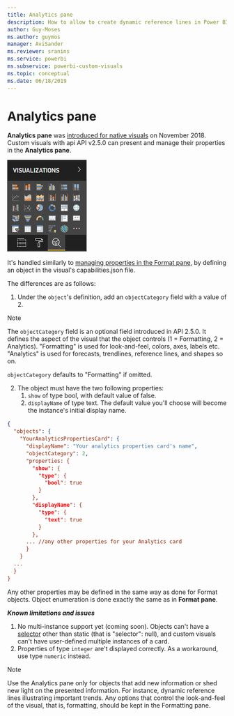 ```yaml
---
title: Analytics pane
description: How to allow to create dynamic reference lines in Power BI Visuals
author: Guy-Moses
ms.author: guymos
manager: AviSander
ms.reviewer: sranins
ms.service: powerbi
ms.subservice: powerbi-custom-visuals
ms.topic: conceptual
ms.date: 06/18/2019
---
```


# Analytics pane

**Analytics pane** was [introduced for native visuals](https://docs.microsoft.com/power-bi/desktop-analytics-pane) on November 2018.
Custom visuals with api API v2.5.0 can present and manage their properties in the **Analytics pane**.

![Analytics Pane](./media/visualization-pane-analytics-tab.png)

It's handled similarly to [managing properties in the Format pane](https://docs.microsoft.com/power-bi/developer/custom-visual-develop-tutorial-format-options), 
by defining an object in the visual's capabilities.json file. 

The differences are as follows:

1. Under the `object`'s definition, add an `objectCategory` field with a value of 2.

> [!NOTE]
> The `objectCategory` field is an optional field introduced in API 2.5.0. It defines the aspect of the visual that the object controls (1 = Formatting, 2 = Analytics). "Formatting" is used for look-and-feel, colors, axes, labels etc. "Analytics" is used for forecasts, trendlines, reference lines, and shapes so on.
>
> `objectCategory` defaults to "Formatting" if omitted.

2. The object must have the two following properties:
    1. `show` of type bool, with default value of false.
    2. `displayName` of type text. The default value you'll choose will become the instance's initial display name.

```json
{
  "objects": {
    "YourAnalyticsPropertiesCard": {
      "displayName": "Your analytics properties card's name",
      "objectCategory": 2,
      "properties: {
        "show": {
          "type": {
            "bool": true
          }
        },
        "displayName": {
          "type": {
            "text": true
          }
        },
      ... //any other properties for your Analytics card
      }
    }
  ...
  }
}
```

Any other properties may be defined in the same way as done for Format objects. Object enumeration is done exactly the same as in **Format pane**.

***Known limitations and issues***

  1. No multi-instance support yet (coming soon). Objects can't have a [selector](https://microsoft.github.io/PowerBI-visuals/docs/concepts/objects-and-properties/#selector) other than static (that is "selector": null), and custom visuals can't have user-defined multiple instances of a card.
  2. Properties of type `integer` are't displayed correctly. As a workaround, use type `numeric` instead.

> [!NOTE]
> Use the Analytics pane only for objects that add new information or shed new light on the presented information. For instance, dynamic reference lines illustrating important trends.
> Any options that control the look-and-feel of the visual, that is, formatting, should be kept in the Formatting pane.
